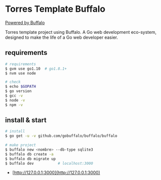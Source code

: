 # Torres Template Buffalo 

[Powered by Buffalo](http://gobuffalo.io)

Torres template project using Buffalo. A Go web development eco-system, designed to make the life of a Go web developer easier.

## requirements
```bash
# requirements
$ gvm use go1.10  # go1.8.1+
$ nvm use node

# check
$ echo $GOPATH
$ go version
$ gcc -v
$ node -v
$ npm -v
```

## install & start
```bash
# install
$ go get -u -v github.com/gobuffalo/buffalo/buffalo
 
# make project
$ buffalo new <nombre> --db-type sqlite3
$ buffalo db create -a
$ buffalo db migrate up
$ buffalo dev           # localhost:3000
```
- [http://127.0.0.1:3000](http://127.0.0.1:3000)
